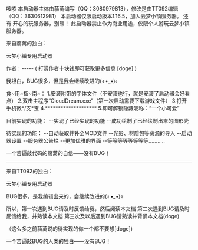 咳咳
本启动器主体由蒻蓠编写（QQ：3080979813），修改是由TT092编辑（QQ：3630612981）
本启动器仅限启动版本1.16.5，加入云梦小镇服务器。
还有
开心的玩服务器，别熊！
此启动器禁止作为商业用途，仅限个人游玩云梦小镇服务器。


来自蒻蓠的独白：

云梦小镇专用启动器

作者：-----  ( 打赏作者十块钱即可获取更多信息 [doge] )

我坦白，BUG很多，但是我会继续改进的(ง •_•)ง

食~用~指~南~：
	1.安装附带的字体文件（不安装也行，就是安装了启动器会好看点）
	2.双击主程序“CloudDream.exe”（第一次启动需要下载游戏文件）
	3.打开手机微*/支*宝
	4.********************
	5.即可解锁隐藏昵称：“一个小可爱”

目前实现的功能：
--实现了已经实现的功能
--成功绘制了已经绘制出来的图形壳

待实现的功能：
--自动获取并补全MOD文件
--光影、材质包等资源的导入
--启动器设置
--服务器公告栏
--更加优雅的界面
--等等等等等等等等...........

一个苦逼敲代码的蒻蓠的自信——没有BUG！

---------------------------------------------
来自TT092的独白：

云梦小镇专用启动器

BUG很多，是我编辑出来的，会继续改进的(ง •_•)ง

所以，第一次遇到BUG请及时反馈给我，然后阅读本文档
第二次遇到BUG请及时反馈给我，并熟读本文档
第三次及以后遇到BUG请熟读并背诵本文档(doge)

（这么多之前蒻蓠说的待实现的你一个都不要想[doge])

一个苦逼敲BUG的人类的独白——没有BUG！